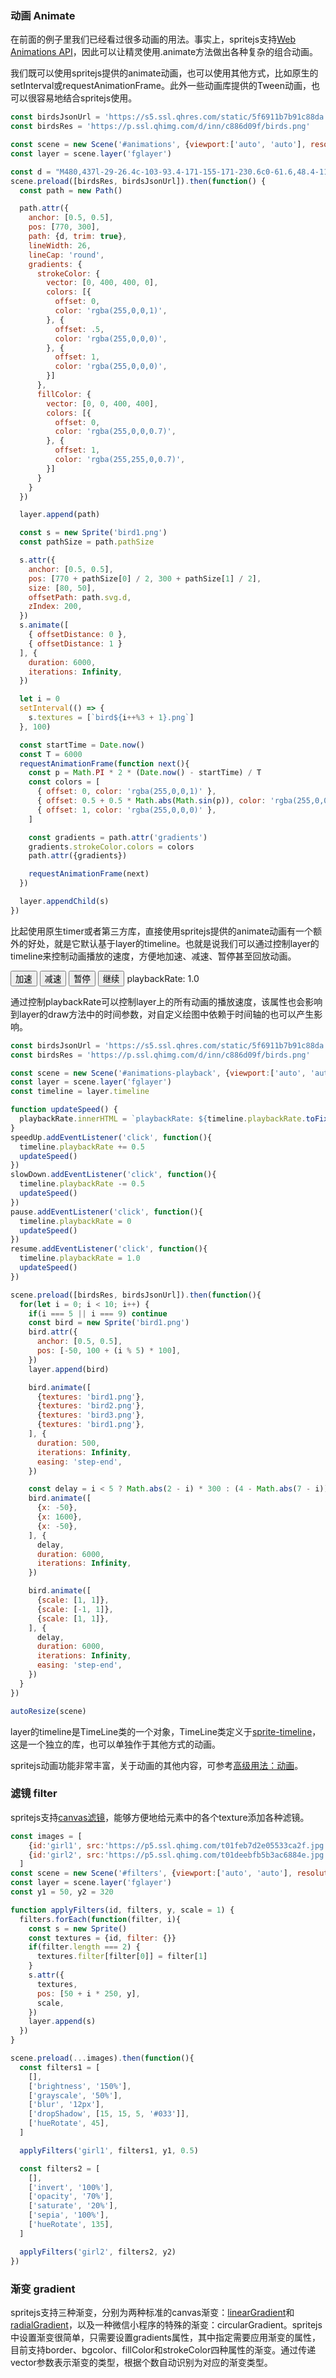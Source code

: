 ### 动画 Animate

在前面的例子里我们已经看过很多动画的用法。事实上，spritejs支持[Web Animations API](https://developer.mozilla.org/en-US/docs/Web/API/Web_Animations_API)，因此可以让精灵使用.animate方法做出各种复杂的组合动画。

<div id="animations" class="sprite-container"></div>

我们既可以使用spritejs提供的animate动画，也可以使用其他方式，比如原生的setInterval或requestAnimationFrame。此外一些动画库提供的Tween动画，也可以很容易地结合spritejs使用。

```js
const birdsJsonUrl = 'https://s5.ssl.qhres.com/static/5f6911b7b91c88da.json'
const birdsRes = 'https://p.ssl.qhimg.com/d/inn/c886d09f/birds.png'

const scene = new Scene('#animations', {viewport:['auto', 'auto'], resolution: [1540, 600]})
const layer = scene.layer('fglayer')

const d = "M480,437l-29-26.4c-103-93.4-171-155-171-230.6c0-61.6,48.4-110,110-110c34.8,0,68.2,16.2,90,41.8C501.8,86.2,535.2,70,570,70c61.6,0,110,48.4,110,110c0,75.6-68,137.2-171,230.8L480,437z"
scene.preload([birdsRes, birdsJsonUrl]).then(function() {
  const path = new Path()

  path.attr({
    anchor: [0.5, 0.5],
    pos: [770, 300],
    path: {d, trim: true},
    lineWidth: 26,
    lineCap: 'round',
    gradients: {
      strokeColor: {
        vector: [0, 400, 400, 0],
        colors: [{
          offset: 0,
          color: 'rgba(255,0,0,1)',
        }, {
          offset: .5,
          color: 'rgba(255,0,0,0)',
        }, {
          offset: 1,
          color: 'rgba(255,0,0,0)',
        }]
      },
      fillColor: {
        vector: [0, 0, 400, 400],
        colors: [{
          offset: 0,
          color: 'rgba(255,0,0,0.7)',
        }, {
          offset: 1,
          color: 'rgba(255,255,0,0.7)',
        }]
      }
    }
  })

  layer.append(path)

  const s = new Sprite('bird1.png')
  const pathSize = path.pathSize

  s.attr({
    anchor: [0.5, 0.5],
    pos: [770 + pathSize[0] / 2, 300 + pathSize[1] / 2],
    size: [80, 50],
    offsetPath: path.svg.d,
    zIndex: 200,
  })
  s.animate([
    { offsetDistance: 0 },
    { offsetDistance: 1 }
  ], {
    duration: 6000,
    iterations: Infinity,
  })

  let i = 0
  setInterval(() => {
    s.textures = [`bird${i++%3 + 1}.png`]
  }, 100)

  const startTime = Date.now()
  const T = 6000
  requestAnimationFrame(function next(){
    const p = Math.PI * 2 * (Date.now() - startTime) / T
    const colors = [
      { offset: 0, color: 'rgba(255,0,0,1)' },
      { offset: 0.5 + 0.5 * Math.abs(Math.sin(p)), color: 'rgba(255,0,0,0)' },
      { offset: 1, color: 'rgba(255,0,0,0)' },
    ]

    const gradients = path.attr('gradients')
    gradients.strokeColor.colors = colors
    path.attr({gradients})

    requestAnimationFrame(next)     
  })

  layer.appendChild(s)
})
```

比起使用原生timer或者第三方库，直接使用spritejs提供的animate动画有一个额外的好处，就是它默认基于layer的timeline。也就是说我们可以通过控制layer的timeline来控制动画播放的速度，方便地加速、减速、暂停甚至回放动画。

<div>
<button id="speedUp">加速</button>
<button id="slowDown">减速</button>
<button id="pause">暂停</button>
<button id="resume">继续</button>
<span id="playbackRate">playbackRate: 1.0</span>
</div>

<div id="animations-playback" class="sprite-container" style="margin-top: 10px"></div>

通过控制playbackRate可以控制layer上的所有动画的播放速度，该属性也会影响到layer的draw方法中的时间参数，对自定义绘图中依赖于时间轴的也可以产生影响。

```js
const birdsJsonUrl = 'https://s5.ssl.qhres.com/static/5f6911b7b91c88da.json'
const birdsRes = 'https://p.ssl.qhimg.com/d/inn/c886d09f/birds.png'

const scene = new Scene('#animations-playback', {viewport:['auto', 'auto'], resolution: [1540, 600]})
const layer = scene.layer('fglayer')
const timeline = layer.timeline

function updateSpeed() {
  playbackRate.innerHTML = `playbackRate: ${timeline.playbackRate.toFixed(1)}`
}
speedUp.addEventListener('click', function(){
  timeline.playbackRate += 0.5
  updateSpeed()
})
slowDown.addEventListener('click', function(){
  timeline.playbackRate -= 0.5
  updateSpeed()
})
pause.addEventListener('click', function(){
  timeline.playbackRate = 0
  updateSpeed()
})
resume.addEventListener('click', function(){
  timeline.playbackRate = 1.0
  updateSpeed()
})

scene.preload([birdsRes, birdsJsonUrl]).then(function(){
  for(let i = 0; i < 10; i++) {
    if(i === 5 || i === 9) continue
    const bird = new Sprite('bird1.png')
    bird.attr({
      anchor: [0.5, 0.5],
      pos: [-50, 100 + (i % 5) * 100],
    })
    layer.append(bird)

    bird.animate([
      {textures: 'bird1.png'},
      {textures: 'bird2.png'},
      {textures: 'bird3.png'},
      {textures: 'bird1.png'},
    ], {
      duration: 500,
      iterations: Infinity,
      easing: 'step-end',
    })

    const delay = i < 5 ? Math.abs(2 - i) * 300 : (4 - Math.abs(7 - i)) * 300
    bird.animate([
      {x: -50},
      {x: 1600},
      {x: -50},
    ], {
      delay,
      duration: 6000,
      iterations: Infinity,    
    })

    bird.animate([
      {scale: [1, 1]},
      {scale: [-1, 1]},
      {scale: [1, 1]},
    ], {
      delay,
      duration: 6000,
      iterations: Infinity,
      easing: 'step-end',        
    })
  }
})

autoResize(scene)
```

layer的timeline是TimeLine类的一个对象，TimeLine类定义于[sprite-timeline](https://github.com/spritejs/sprite-timeline)，这是一个独立的库，也可以单独作于其他方式的动画。

spritejs动画功能非常丰富，关于动画的其他内容，可参考[高级用法：动画](/zh-cn/guide/animations)。

### 滤镜 filter

spritejs支持[canvas滤镜](https://developer.mozilla.org/en-US/docs/Web/API/CanvasRenderingContext2D/filter)，能够方便地给元素中的各个texture添加各种滤镜。

<div id="filters" class="sprite-container"></div>

```js
const images = [
    {id:'girl1', src:'https://p5.ssl.qhimg.com/t01feb7d2e05533ca2f.jpg'},
    {id:'girl2', src:'https://p5.ssl.qhimg.com/t01deebfb5b3ac6884e.jpg'},
  ]
const scene = new Scene('#filters', {viewport:['auto', 'auto'], resolution: [1540, 600]})
const layer = scene.layer('fglayer')
const y1 = 50, y2 = 320

function applyFilters(id, filters, y, scale = 1) {
  filters.forEach(function(filter, i){
    const s = new Sprite()
    const textures = {id, filter: {}}
    if(filter.length === 2) {
      textures.filter[filter[0]] = filter[1]
    }
    s.attr({
      textures,
      pos: [50 + i * 250, y],
      scale,
    })
    layer.append(s)
  })    
}

scene.preload(...images).then(function(){
  const filters1 = [
    [],
    ['brightness', '150%'],
    ['grayscale', '50%'],
    ['blur', '12px'],
    ['dropShadow', [15, 15, 5, '#033']],
    ['hueRotate', 45],
  ]

  applyFilters('girl1', filters1, y1, 0.5)

  const filters2 = [
    [],
    ['invert', '100%'],
    ['opacity', '70%'],
    ['saturate', '20%'],
    ['sepia', '100%'],
    ['hueRotate', 135],
  ]

  applyFilters('girl2', filters2, y2)
})
```

### 渐变 gradient

spritejs支持三种渐变，分别为两种标准的canvas渐变：[linearGradient](https://developer.mozilla.org/en-US/docs/Web/API/CanvasRenderingContext2D/createLinearGradient)和[radialGradient](https://developer.mozilla.org/en-US/docs/Web/API/CanvasRenderingContext2D/createRadialGradient)，以及一种微信小程序的特殊的渐变：circularGradient。spritejs中设置渐变很简单，只需要设置gradients属性，其中指定需要应用渐变的属性，目前支持border、bgcolor、fillColor和strokeColor四种属性的渐变。通过传递vector参数表示渐变的类型，根据个数自动识别为对应的渐变类型。

<div id="gradients" class="sprite-container"></div>


<!-- javascript -->
<script>
const {Scene, Layer, Sprite, Label, Path, Group} = spritejs

;(function(){
  const birdsJsonUrl = 'https://s5.ssl.qhres.com/static/5f6911b7b91c88da.json'
  const birdsRes = 'https://p.ssl.qhimg.com/d/inn/c886d09f/birds.png'

  const scene = new Scene('#animations', {viewport:['auto', 'auto'], resolution: [1540, 600]})
  const layer = scene.layer('fglayer')

  const d = "M480,437l-29-26.4c-103-93.4-171-155-171-230.6c0-61.6,48.4-110,110-110c34.8,0,68.2,16.2,90,41.8C501.8,86.2,535.2,70,570,70c61.6,0,110,48.4,110,110c0,75.6-68,137.2-171,230.8L480,437z"
  scene.preload([birdsRes, birdsJsonUrl]).then(function() {
    const path = new Path()

    path.attr({
      anchor: [0.5, 0.5],
      pos: [770, 300],
      path: {d, trim: true},
      lineWidth: 26,
      lineCap: 'round',
      gradients: {
        strokeColor: {
          vector: [0, 400, 400, 0],
          colors: [{
            offset: 0,
            color: 'rgba(255,0,0,1)',
          }, {
            offset: .5,
            color: 'rgba(255,0,0,0)',
          }, {
            offset: 1,
            color: 'rgba(255,0,0,0)',
          }]
        },
        fillColor: {
          vector: [0, 0, 400, 400],
          colors: [{
            offset: 0,
            color: 'rgba(255,0,0,0.7)',
          }, {
            offset: 1,
            color: 'rgba(255,255,0,0.7)',
          }]
        }
      }
    })

    layer.append(path)

    const s = new Sprite('bird1.png')
    const pathSize = path.pathSize

    s.attr({
      anchor: [0.5, 0.5],
      pos: [770 - pathSize[0] / 2, 300 - pathSize[1] / 2],
      size: [80, 50],
      offsetPath: path.svg.d,
      zIndex: 200,
    })
    s.animate([
      { offsetDistance: 0 },
      { offsetDistance: 1 }
    ], {
      duration: 6000,
      iterations: Infinity,
    })

    let i = 0
    setInterval(() => {
      s.textures = [`bird${i++%3 + 1}.png`]
    }, 100)

    const startTime = Date.now()
    const T = 6000
    requestAnimationFrame(function next(){
      const p = Math.PI * 2 * (Date.now() - startTime) / T
      const colors = [
        { offset: 0, color: 'rgba(255,0,0,1)' },
        { offset: 0.5 + 0.5 * Math.abs(Math.sin(p)), color: 'rgba(255,0,0,0)' },
        { offset: 1, color: 'rgba(255,0,0,0)' },
      ]

      const gradients = path.attr('gradients')
      gradients.strokeColor.colors = colors
      path.attr({gradients})

      requestAnimationFrame(next)     
    })

    layer.appendChild(s)
  })
}())

;(function(){
  const birdsJsonUrl = 'https://s5.ssl.qhres.com/static/5f6911b7b91c88da.json'
  const birdsRes = 'https://p.ssl.qhimg.com/d/inn/c886d09f/birds.png'
  
  const scene = new Scene('#animations-playback', {viewport:['auto', 'auto'], resolution: [1540, 600]})
  const layer = scene.layer('fglayer')
  const timeline = layer.timeline

  function updateSpeed() {
    playbackRate.innerHTML = `playbackRate: ${timeline.playbackRate.toFixed(1)}`
  }
  speedUp.addEventListener('click', function(){
    timeline.playbackRate += 0.5
    updateSpeed()
  })
  slowDown.addEventListener('click', function(){
    timeline.playbackRate -= 0.5
    updateSpeed()
  })
  pause.addEventListener('click', function(){
    timeline.playbackRate = 0
    updateSpeed()
  })
  resume.addEventListener('click', function(){
    timeline.playbackRate = 1.0
    updateSpeed()
  })

  scene.preload([birdsRes, birdsJsonUrl]).then(function(){
    for(let i = 0; i < 10; i++) {
      if(i === 5 || i === 9) continue
      const bird = new Sprite('bird1.png')
      bird.attr({
        anchor: [0.5, 0.5],
        pos: [-50, 100 + (i % 5) * 100],
      })
      layer.append(bird)

      bird.animate([
        {textures: 'bird1.png'},
        {textures: 'bird2.png'},
        {textures: 'bird3.png'},
        {textures: 'bird1.png'},
      ], {
        duration: 500,
        iterations: Infinity,
        easing: 'step-end',
      })

      const delay = i < 5 ? Math.abs(2 - i) * 300 : (4 - Math.abs(7 - i)) * 300
      bird.animate([
        {x: -50},
        {x: 1600},
        {x: -50},
      ], {
        delay,
        duration: 6000,
        // direction: 'alternate',
        iterations: Infinity,    
      })

      bird.animate([
        {scale: [1, 1]},
        {scale: [-1, 1]},
        {scale: [1, 1]},
      ], {
        delay,
        duration: 6000,
        iterations: Infinity,
        easing: 'step-end',        
      })
    }
  })
}())

;(function(){
  const images = [
      {id:'girl1', src:'https://p5.ssl.qhimg.com/t01feb7d2e05533ca2f.jpg'},
      {id:'girl2', src:'https://p5.ssl.qhimg.com/t01deebfb5b3ac6884e.jpg'},
    ]
  const scene = new Scene('#filters', {viewport:['auto', 'auto'], resolution: [1540, 600]})
  const layer = scene.layer('fglayer')
  const y1 = 50, y2 = 320

  function applyFilters(id, filters, y, scale = 1) {
    filters.forEach(function(filter, i){
      const s = new Sprite()
      const textures = {id, filter: {}}
      if(filter.length === 2) {
        textures.filter[filter[0]] = filter[1]
      }
      s.attr({
        textures,
        pos: [50 + i * 250, y],
        scale,
      })
      layer.append(s)
    })    
  }

  scene.preload(...images).then(function(){
    const filters1 = [
      [],
      ['brightness', '150%'],
      ['grayscale', '50%'],
      ['blur', '12px'],
      ['dropShadow', [15, 15, 5, '#033']],
      ['hueRotate', 45],
    ]

    applyFilters('girl1', filters1, y1, 0.5)

    const filters2 = [
      [],
      ['invert', '100%'],
      ['opacity', '70%'],
      ['saturate', '20%'],
      ['sepia', '100%'],
      ['hueRotate', 135],
    ]

    applyFilters('girl2', filters2, y2)
  })
}())

;(function(){
  const scene = new Scene('#gradients', {viewport:['auto', 'auto'], resolution: [1540, 600]})
  const layer = scene.layer('fglayer')

  const box = new Sprite()
  box.attr({
    border: 10,
    gradients: {
      border: {
        vector: [0, 0, 170, 170],
        colors: [
          {offset:0, color:'red'},
          {offset:0.5, color:'yellow'},
          {offset:1, color:'green'},
        ],
      },
      bgcolor: {
        vector: [0, 150, 150, 0],
        colors: [
          {offset:0, color:'#fff'},
          {offset:0.5, color:'rgba(33, 33, 77, 0.7)'},
          {offset:1, color:'rgba(128, 45, 88, 0.5)'},
        ],        
      }
    },
    pos: [150, 50],
    size: [150, 150],
    borderRadius: 15,
  })

  layer.append(box)

  const label = new Label('Hello SpriteJS~~')
  label.attr({
    lineWidth: 6,
    gradients: {
      fillColor: {
        vector: [35, 35, 50, 350, 350, 600],
        colors: [
          {offset:0, color:'#777'},
          {offset:0.5, color:'#ccc'},
          {offset:1, color:'#333'},        
        ],
      }
    },
    pos: [500, 50],
    font: '106px Arial',
  })

  layer.append(label)

  const path = new Path()

  path.attr({
    path: {
      d: 'M480,50L423.8,182.6L280,194.8L389.2,289.4L356.4,430L480,355.4L480,355.4L603.6,430L570.8,289.4L680,194.8L536.2,182.6Z',
      trim: true,
      transform: {scale: 0.7, rotate: 30},
    },
    gradients: {
      fillColor: {
        vector: [200, 200, 0, 0],
        colors: [
          {offset:0, color:'red'},
          {offset:0.5, color:'yellow'},
          {offset:1, color:'green'},        
        ],
      }
    },
    anchor: [0.5, 0.5],
    pos: [700, 360],
  })

  layer.append(path)
}())
</script>
